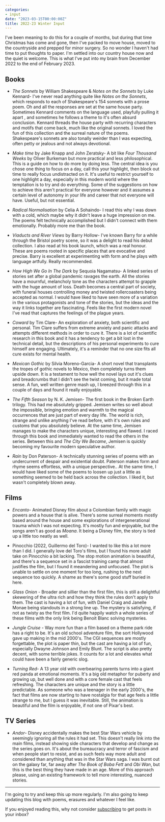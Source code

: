```yaml
---
categories:
- input
date: "2023-03-15T00:00:00Z"
title: 2022-23 Winter Input
---
```


I've been meaning to do this for a couple of months, but during that time Christmas has come and gone, then I've packed to move house, moved to the countryside and prepped for minor surgery. So no wonder I haven't had time to put thoughts to paper. I'm settled into our country house now and the quiet is welcome. This is what I've put into my brain from December 2022 to the end of February 2023. 

## Books

- *The Sonnets* by William Shakespeare & *Notes on the Sonnets* by  Luke Kennard- I've never read anything quite like *Notes on the Sonnets*, which responds to each of Shakespeare's 154 sonnets with a prose poem. Oh and all the responses are set at the same house party. Sometimes Kennard comments on the language used, playfully pulling it apart , and sometimes he follows a theme to it's often absurd conclusion. Kennard threads the house party with recurring characters and motifs that come back, much like the original sonnets. I loved the fun of this collection and the surreal nature of the poems. Shakespeare's sonnets are also tonally weirder than I was expecting, often petty or jealous  and not always devotional. 

- *Make time* by Jake Knapp and John Zeratsky- A bit like *Four Thousand Weeks* by Oliver Burkeman but more practical and less philosophical. This is a guide on how to do more by doing less. The central idea is you chose one thing to focus on a day, call this your highlight, then block out time to really focus undistracted on it. It's useful to restrict yourself to one highlight a day, especially in this modern world where the temptation is to try and do everything. Some of the suggestions on how to achieve this aren't practical for everyone however and it assumes a certain level of autonomy in your life and career that not everyone will have.  Useful, but not essential.

- *Radical Normalisation* by Celia A Sohaindo- I read this why I was down with a cold, which maybe why it didn't leave a huge impression on me. The poems felt technically accomplished but I didn't connect with them emotionally.  Probably more me than the book.

- *Viaducts and River Views* by Barry Hollow- I've known Barry for a while through the Bristol poetry scene, so it was a delight to read his debut collection. I also read at his book launch, which was a real honour. These are poems rooted in specific places that are evocative and precise. Barry is excellent at experimenting with form and he plays with language artfully. Really recommended.

- *How High We Go In The Dark* by Sequoia Nagamatsu- A linked series of stories set after a global pandemic ravages the earth. All the stories have a mournful, melancholy tone as the characters attempt to grapple with the huge amount of loss. Death becomes a central part of society, with funeral houses controlling money and twisted rollercoasters being accepted as normal. I would have liked to have seen more of a variation in the various protagonists and tone of the stories, but the ideas and the way it links together are fascinating. Feels like the first modern novel I've read that captures the feelings of the plague years.

- *Coward* by Tim Clare- An exploration of anxiety, both scientific and personal. Tim Clare suffers from extreme anxiety and panic attacks and attempts different methods in order to cure it. There is a lot of scientific research in this book and it has a tendency to get a bit lost in the technical detail, but the descriptions of his personal experiments to cure himself are engaging. Ultimately, it's a reminder that no one size fits all cure exists for mental health.

- *Mexican Gothic* by Silvia Moreno-Garcia- A short novel that transplants the tropes of gothic novels to Mexico, then completely turns them upside down. It is a testament to how well the novel lays out it's clues and breadcrumbs that I didn't see the twist coming, but it made total sense. A fun, well written genre mash up, I breezed through this in a couple of days and found it really enjoyable. 

- *The Fifth Season* by N. K. Jemisen- The first book in the Broken Earth trilogy. This had me absolutely gripped. Jemisen writes so well about the impossible, bringing emotion and warmth to the magical occurrences that are just part of every day life. The world is rich, strange and unlike anything I've read before, with it's own rules and customs that you absolutely believe. At the same time, Jemisen manages to make the characters unique, interesting and flawed. I raced through this book and immediately wanted to read the others in the series. Between this and *The City We Became*, Jemisen is quickly becoming my favourite modern speculative author. 

- *Rain* by Don Paterson- A technically stunning series of poems with an undercurrent of despair and existential doubt. Paterson makes form and rhyme seems effortless, with a unique perspective.. At the same time, I would have liked some of the poems to loosen up just a little as something seemed to be held back across the collection. I liked it, but wasn't completely blown away.

## Films

- *Encanto*- Animated Disney film about a Colombian family with magic powers and a house that is alive. There's some surreal moments mostly based around the house and some explorations of intergenerational trauma which I was not expecting. It's mostly fun and enjoyable, but the songs aren't as good as *Moana*. It being a Disney film, the story is tied up a little too neatly as well.

- Pinocchio (2022, Guillermo del Toro)- I wanted to like this a lot more than I did. I generally love del Toro's films, but I found his more adult take on Pinocchio a bit lacking. The stop motion animation is beautiful, and there's a sequence set in a fascist training camp that almost justifies the film, but I found it meandering and unfocused. The plot is unable to settle on one moment for too long, rushing to the next sequence too quickly. A shame as there's some good stuff buried in here. 

- *Glass Onion* - Broader and sillier than the first film, this is still a delightful skewering of the ultra rich and how they think the rules don't apply to them. The cast is having a lot of fun, with Daniel Craig and Janelle Monae being standouts in a strong line up. The mystery is satisfying, if not as twisty as the first film. I'd quite happily watch a whole series of these films with the only link being Benoit Blanc solving mysteries.

 - *Jungle Cruise* - Way more fun than a film based on a theme park ride has a right to be.  It's an old school adventure film, the sort Hollywood gave up making in the mid 2000's. The CGI sequences are mostly forgettable, the plot is paper thin, but the cast are having a lot of fun, especially Dwayne Johnson and Emily Blunt. The script is also pretty decent, with some terrible jokes. It counts for a lot and elevates what could have been a fairly generic slog.

- *Turning Red*- A 13 year old with overbearing parents turns into a giant red panda at emotional moments. It's a big old metaphor for puberty and growing up, but well done and with a core female cast that feels refreshing. The characters are unique and the story is a little predictable. As someone who was a teenager in the early 2000's, the fact that films are now starting to have nostalgia for that age feels a little strange to me, but I guess it was inevitable. Still, the animation is beautiful and the film is enjoyable, if not one of Pixar's best.

## TV Series

- *Andor*- Disney accidentally makes the best Star Wars vehicle by seemingly ignoring all the rules it had set. This doesn't really link into the main films, instead showing side characters that develop and change as the series goes on. It's about the bureaucracy and terror of fascism and when people start to resist, and as such feels way more adult and considered than anything that  was in the Star Wars saga. I was burnt out on the galaxy far, far away after *The Book of Boba Fett* and *Obi Wan*, but this is the best thing they have made in an age. More of this approach please, using an existing framework to tell more interesting, nuanced stories.

***
I'm going to try and keep this up more regularly. I'm also going to keep updating this blog with poems, erasures and whatever I feel like.  

If you enjoyed reading this, why not consider [subscribing](https://us10.admin.mailchimp.com/reports/summary?id=03000a56e1f0) to get posts in your inbox? 